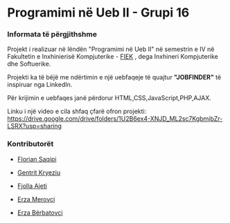 # Programimi në Ueb II - Grupi 16


### Informata të përgjithshme

Projekt i realizuar në lëndën "Programimi në Ueb II" në semestrin e IV në Fakultetin e Inxhinierisë Kompjuterike - [FIEK](https://fiek.uni-pr.edu) , dega Inxhineri Kompjuterike dhe Softuerike.

Projekti ka të bëjë me ndërtimin e një uebfaqeje të quajtur **"JOBFINDER"** të inspiruar nga LinkedIn.

Për krijimin e uebfaqes janë përdorur HTML,CSS,JavaScript,PHP,AJAX.

Linku i një video e cila shfaq çfarë ofron projekti:
https://drive.google.com/drive/folders/1U2B6ex4-XNJD_ML2sc7KgbmjbZr-LSRX?usp=sharing

### Kontributorët
- [Florian Saqipi](https://github.com/floriansaqipi)

- [Gentrit Kryeziu](https://github.com/Gentrit851)

- [Fjolla Ajeti](https://github.com/fjolla-ajeti)

- [Erza Merovci](https://github.com/erzamerovci)

- [Erza Bërbatovci](https://github.com/erza-b)
